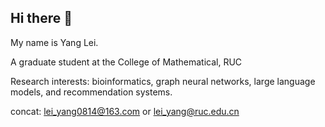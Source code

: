 ## Hi there 👋
My name is Yang Lei. 


A graduate student at the College of Mathematical, RUC


Research interests: bioinformatics, graph neural networks, large language models, and recommendation systems.


concat: lei_yang0814@163.com or lei_yang@ruc.edu.cn
<!--
**zwhy0107/zwhy0107** is a ✨ _special_ ✨ repository because its `README.md` (this file) appears on your GitHub profile.

Here are some ideas to get you started:

- 🔭 I’m currently working on ...
- 🌱 I’m currently learning ...
- 👯 I’m looking to collaborate on ...
- 🤔 I’m looking for help with ...
- 💬 Ask me about ...
- 📫 How to reach me: ...
- 😄 Pronouns: ...
- ⚡ Fun fact: ...
-->
